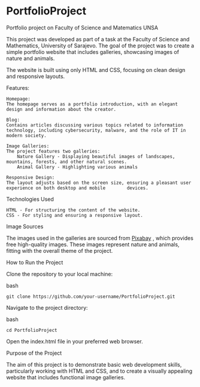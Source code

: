 # PortfolioProject
Portfolio project on Faculty of Science and Matematics UNSA

This project was developed as part of a task at the Faculty of Science and Mathematics, University of Sarajevo. The goal of the project was to create a simple portfolio website that includes galleries, showcasing images of nature and animals.

The website is built using only HTML and CSS, focusing on clean design and responsive layouts.

Features:

    Homepage:
    The homepage serves as a portfolio introduction, with an elegant design and information about the creator.

    Blog:
    Contains articles discussing various topics related to information technology, including cybersecurity, malware, and the role of IT in modern society.

    Image Galleries:
    The project features two galleries:
        Nature Gallery - Displaying beautiful images of landscapes, mountains, forests, and other natural scenes.
        Animal Gallery - Highlighting various animals

    Responsive Design:
    The layout adjusts based on the screen size, ensuring a pleasant user experience on both desktop and mobile        devices.

Technologies Used

    HTML - For structuring the content of the website.
    CSS - For styling and ensuring a responsive layout.

Image Sources

The images used in the galleries are sourced from [Pixabay](https://pixabay.com/) , which provides free high-quality images. These images represent nature and animals, fitting with the overall theme of the project.


How to Run the Project

Clone the repository to your local machine:

bash

    git clone https://github.com/your-username/PortfolioProject.git

Navigate to the project directory:

bash

    cd PortfolioProject

Open the index.html file in your preferred web browser.

Purpose of the Project

The aim of this project is to demonstrate basic web development skills, particularly working with HTML and CSS, and to create a visually appealing website that includes functional image galleries.

